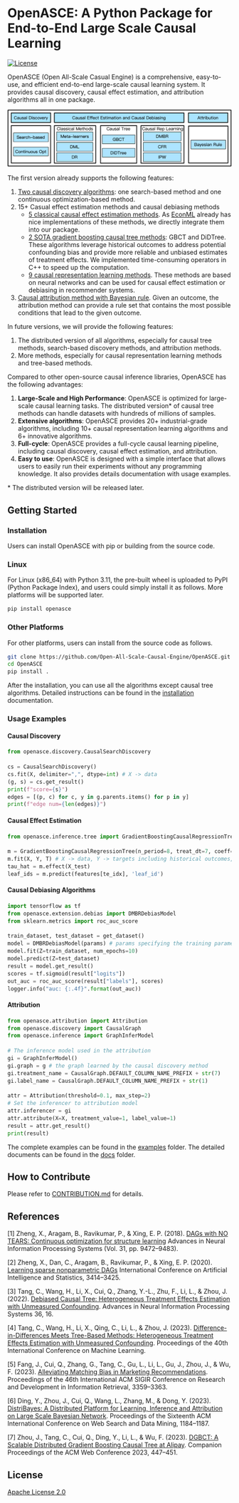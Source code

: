 # OpenASCE: A Python Package for End-to-End Large Scale Causal Learning

[![License](https://img.shields.io/badge/License-Apache%202.0-blue.svg)](./LICENSE)

OpenASCE (Open All-Scale Casual Engine) is a comprehensive, easy-to-use, and efficient end-to-end large-scale causal learning system. It provides causal discovery, causal effect estimation, and attribution algorithms all in one package.

![OpenASCE Algorithms](docs/img/algo.png)

The first version already supports the following features:

1. [Two causal discovery algorithms](docs/core/en/causal_discovery.md): one search-based method and one continuous optimization-based method.
2. 15+ Casual effect estimation methods and causal debiasing methods
   - [5 classical causal effect estimation methods](docs/core/en/classical_methods.md). As [EconML](https://github.com/py-why/EconML) already has nice implementations of these methods, we directly integrate them into our package.
   - [2 SOTA gradient boosting causal tree methods](docs/core/en/causal_trees.rst): GBCT and DiDTree. These algorithms leverage historical outcomes to address potential confounding bias and provide more reliable and unbiased estimates of treatment effects. We implemented time-consuming operators in C++ to speed up the computation.
   - [9 causal representation learning methods](docs/core/en/debias.md). These methods are based on neural networks and can be used for causal effect estimation or debiasing in recommender systems.
3. [Causal attribution method with Bayesian rule](docs/core/en/attribution.md). Given an outcome, the attribution method can provide a rule set that contains the most possible conditions that lead to the given outcome.

In future versions, we will provide the following features:

1. The distributed version of all algorithms, especially for causal tree methods, search-based discovery methods, and attribution methods.
2. More methods, especially for causal representation learning methods and tree-based methods.

Compared to other open-source causal inference libraries, OpenASCE has the following advantages:

1. **Large-Scale and High Performance**: OpenASCE is optimized for large-scale causal learning tasks. The distributed version* of causal tree methods can handle datasets with hundreds of millions of samples.
2. **Extensive algorithms**: OpenASCE provides 20+ industrial-grade algorithms, including 10+ causal representation learning algorithms and 6+ innovative algorithms.
3. **Full-cycle**: OpenASCE provides a full-cycle causal learning pipeline, including causal discovery, causal effect estimation, and attribution.
4. **Easy to use**: OpenASCE is designed with a simple interface that allows users to easily run their experiments without any programming knowledge. It also provides details documentation with usage examples.

\* The distributed version will be released later.

## Getting Started

### Installation

Users can install OpenASCE with pip or building from the source code.

### Linux

For Linux (x86_64) with Python 3.11, the pre-built wheel is uploaded to PyPI (Python Package Index), and users could simply install it as follows. More platforms will be supported later.

```bash
pip install openasce
```

### Other Platforms

For other platforms, users can install from the source code as follows.

```bash
git clone https://github.com/Open-All-Scale-Causal-Engine/OpenASCE.git
cd OpenASCE
pip install .
```

After the installation, you can use all the algorithms except causal tree algorithms. Detailed instructions can be found in the [installation](docs/core/en/install.md) documentation.

### Usage Examples

#### Causal Discovery

```python
from openasce.discovery.CausalSearchDiscovery

cs = CausalSearchDiscovery()
cs.fit(X, delimiter=",", dtype=int) # X -> data
(g, s) = cs.get_result()
print(f"score={s}")
edges = [(p, c) for c, y in g.parents.items() for p in y]
print(f"edge num={len(edges)}")
```

#### Causal Effect Estimation

```python
from openasce.inference.tree import GradientBoostingCausalRegressionTree

m = GradientBoostingCausalRegressionTree(n_period=8, treat_dt=7, coeff=0.5)
m.fit(X, Y, T) # X -> data, Y -> targets including historical outcomes, T -> treatment
tau_hat = m.effect(X_test)
leaf_ids = m.predict(features[te_idx], 'leaf_id')
```

#### Causal Debiasing Algorithms

```python
import tensorflow as tf
from openasce.extension.debias import DMBRDebiasModel
from sklearn.metrics import roc_auc_score

train_dataset, test_dataset = get_dataset()
model = DMBRDebiasModel(params) # params specifying the training parameters
model.fit(Z=train_dataset, num_epochs=10)
model.predict(Z=test_dataset)
result = model.get_result()
scores = tf.sigmoid(result["logits"])
out_auc = roc_auc_score(result["labels"], scores)
logger.info("auc: {:.4f}".format(out_auc))
```

#### Attribution

```python
from openasce.attribution import Attribution
from openasce.discovery import CausalGraph
from openasce.inference import GraphInferModel

# The inference model used in the attribution
gi = GraphInferModel()
gi.graph = g # the graph learned by the causal discovery method
gi.treatment_name = CausalGraph.DEFAULT_COLUMN_NAME_PREFIX + str(7)
gi.label_name = CausalGraph.DEFAULT_COLUMN_NAME_PREFIX + str(1)

attr = Attribution(threshold=0.1, max_step=2)
# Set the inferencer to attribution model
attr.inferencer = gi
attr.attribute(X=X, treatment_value=1, label_value=1)
result = attr.get_result()
print(result)
```

The complete examples can be found in the [examples](examples/) folder. The detailed documents can be found in the [docs](docs/) folder.

## How to Contribute

Please refer to [CONTRIBUTION.md](docs/core/en/contribution.md) for details.

## References

[1] Zheng, X., Aragam, B., Ravikumar, P., & Xing, E. P. (2018). [DAGs with NO TEARS: Continuous optimization for structure learning](https://dl.acm.org/doi/10.5555/3327546.3327618) Advances in Neural Information Processing Systems (Vol. 31, pp. 9472–9483).

[2] Zheng, X., Dan, C., Aragam, B., Ravikumar, P., & Xing, E. P. (2020). [Learning sparse nonparametric DAGs](http://proceedings.mlr.press/v108/zheng20a.html) International Conference on Artificial Intelligence and Statistics, 3414–3425.

[3] Tang, C., Wang, H., Li, X., Cui, Q., Zhang, Y.-L., Zhu, F., Li, L., & Zhou, J. (2022). [Debiased Causal Tree: Heterogeneous Treatment Effects Estimation with Unmeasured Confounding](https://proceedings.neurips.cc/paper_files/paper/2022/hash/2526d439030a3af95fc647dd20e9d049-Abstract-Conference.html). Advances in Neural Information Processing Systems 36, 16.

[4] Tang, C., Wang, H., Li, X., Qing, C., Li, L., & Zhou, J. (2023). [Difference-in-Differences Meets Tree-Based Methods: Heterogeneous Treatment Effects Estimation with Unmeasured Confounding](https://dl.acm.org/doi/10.5555/3618408.3619815). Proceedings of the 40th International Conference on Machine Learning.

[5] Fang, J., Cui, Q., Zhang, G., Tang, C., Gu, L., Li, L., Gu, J., Zhou, J., & Wu, F. (2023). [Alleviating Matching Bias in Marketing Recommendations](https://doi.org/10.1145/3539618.3591854). Proceedings of the 46th International ACM SIGIR Conference on Research and Development in Information Retrieval, 3359–3363.

[6] Ding, Y., Zhou, J., Cui, Q., Wang, L., Zhang, M., & Dong, Y. (2023). [DistriBayes: A Distributed Platform for Learning, Inference and Attribution on Large Scale Bayesian Network](https://doi.org/10.1145/3539597.3573028). Proceedings of the Sixteenth ACM International Conference on Web Search and Data Mining, 1184–1187.

[7] Zhou, J., Tang, C., Cui, Q., Ding, Y., Li, L., & Wu, F. (2023). [DGBCT: A Scalable Distributed Gradient Boosting Causal Tree at Alipay](https://doi.org/10.1145/3543873.3584645). Companion Proceedings of the ACM Web Conference 2023, 447–451.

## License

[Apache License 2.0](http://www.apache.org/licenses/LICENSE-2.0)
